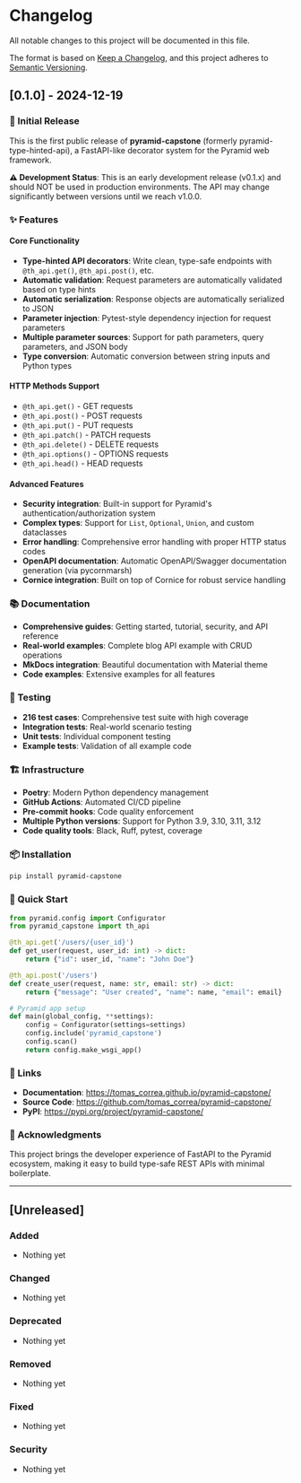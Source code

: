 # Changelog

All notable changes to this project will be documented in this file.

The format is based on [Keep a Changelog](https://keepachangelog.com/en/1.0.0/),
and this project adheres to [Semantic Versioning](https://semver.org/spec/v2.0.0.html).

## [0.1.0] - 2024-12-19

### 🎉 Initial Release

This is the first public release of **pyramid-capstone** (formerly pyramid-type-hinted-api), a FastAPI-like decorator system for the Pyramid web framework.

**⚠️ Development Status**: This is an early development release (v0.1.x) and should NOT be used in production environments. The API may change significantly between versions until we reach v1.0.0.

### ✨ Features

#### Core Functionality
- **Type-hinted API decorators**: Write clean, type-safe endpoints with `@th_api.get()`, `@th_api.post()`, etc.
- **Automatic validation**: Request parameters are automatically validated based on type hints
- **Automatic serialization**: Response objects are automatically serialized to JSON
- **Parameter injection**: Pytest-style dependency injection for request parameters
- **Multiple parameter sources**: Support for path parameters, query parameters, and JSON body
- **Type conversion**: Automatic conversion between string inputs and Python types

#### HTTP Methods Support
- `@th_api.get()` - GET requests
- `@th_api.post()` - POST requests  
- `@th_api.put()` - PUT requests
- `@th_api.patch()` - PATCH requests
- `@th_api.delete()` - DELETE requests
- `@th_api.options()` - OPTIONS requests
- `@th_api.head()` - HEAD requests

#### Advanced Features
- **Security integration**: Built-in support for Pyramid's authentication/authorization system
- **Complex types**: Support for `List`, `Optional`, `Union`, and custom dataclasses
- **Error handling**: Comprehensive error handling with proper HTTP status codes
- **OpenAPI documentation**: Automatic OpenAPI/Swagger documentation generation (via pycornmarsh)
- **Cornice integration**: Built on top of Cornice for robust service handling

### 📚 Documentation

- **Comprehensive guides**: Getting started, tutorial, security, and API reference
- **Real-world examples**: Complete blog API example with CRUD operations
- **MkDocs integration**: Beautiful documentation with Material theme
- **Code examples**: Extensive examples for all features

### 🧪 Testing

- **216 test cases**: Comprehensive test suite with high coverage
- **Integration tests**: Real-world scenario testing
- **Unit tests**: Individual component testing
- **Example tests**: Validation of all example code

### 🏗️ Infrastructure

- **Poetry**: Modern Python dependency management
- **GitHub Actions**: Automated CI/CD pipeline
- **Pre-commit hooks**: Code quality enforcement
- **Multiple Python versions**: Support for Python 3.9, 3.10, 3.11, 3.12
- **Code quality tools**: Black, Ruff, pytest, coverage

### 📦 Installation

```bash
pip install pyramid-capstone
```

### 🚀 Quick Start

```python
from pyramid.config import Configurator
from pyramid_capstone import th_api

@th_api.get('/users/{user_id}')
def get_user(request, user_id: int) -> dict:
    return {"id": user_id, "name": "John Doe"}

@th_api.post('/users')
def create_user(request, name: str, email: str) -> dict:
    return {"message": "User created", "name": name, "email": email}

# Pyramid app setup
def main(global_config, **settings):
    config = Configurator(settings=settings)
    config.include('pyramid_capstone')
    config.scan()
    return config.make_wsgi_app()
```

### 🔗 Links

- **Documentation**: https://tomas_correa.github.io/pyramid-capstone/
- **Source Code**: https://github.com/tomas_correa/pyramid-capstone/
- **PyPI**: https://pypi.org/project/pyramid-capstone/

### 🙏 Acknowledgments

This project brings the developer experience of FastAPI to the Pyramid ecosystem, making it easy to build type-safe REST APIs with minimal boilerplate.

---

## [Unreleased]

### Added
- Nothing yet

### Changed
- Nothing yet

### Deprecated
- Nothing yet

### Removed
- Nothing yet

### Fixed
- Nothing yet

### Security
- Nothing yet
